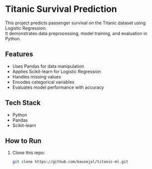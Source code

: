 # Titanic Survival Prediction 

This project predicts passenger survival on the Titanic dataset using Logistic Regression.  
It demonstrates data preprocessing, model training, and evaluation in Python.

## Features
- Uses Pandas for data manipulation
- Applies Scikit-learn for Logistic Regression
- Handles missing values
- Encodes categorical variables
- Evaluates model performance with accuracy

## Tech Stack
- Python
- Pandas
- Scikit-learn

## How to Run
1. Clone this repo:  
   ```bash
   git clone https://github.com/kausejal/titanic-ml.git
